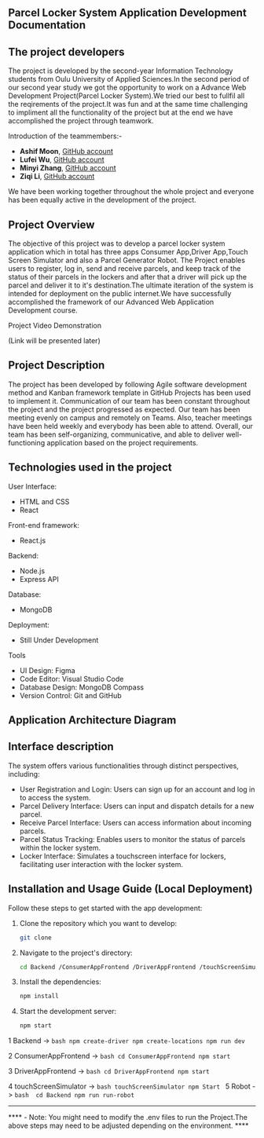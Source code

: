 ## Parcel Locker System Application Development Documentation

## The project developers

The project is developed by the second-year Information Technology students from Oulu University of Applied Sciences.In the second period of our second year study we got the opportunity to work on a Advance Web Development Project(Parcel Locker System).We tried our best to fullfil all the reqirements of the project.It was fun and at the same time challenging to impliment all the functionality of the project but at the end we have accomplished the project through teamwork.

Introduction of the teammembers:-

- **Ashif Moon**, [GitHub account](https://github.com/AshifkhaMoon)
- **Lufei Wu**, [GitHub account](https://github.com/lufeiwu22)
- **Minyi Zhang**, [GitHub account](https://github.com/minyizhangg)
- **Ziqi Li**, [GitHub account](https://github.com/ZiqiLi28)

We have been working together throughout the whole project and everyone has been equally active in the development of the project.


## Project Overview

The objective of this project was to develop a parcel locker system application which in total has three apps Consumer App,Driver App,Touch Screen Simulator and also a Parcel Generator Robot. The Project enables users to register, log in, send and receive parcels, and keep track of the status of their parcels in the lockers and after that a driver will pick up the parcel and deliver it to it's destination.The ultimate iteration of the system is intended for deployment on the public internet.We have successfully accomplished the framework of our Advanced Web Application Development course.

Project Video Demonstration

(Link will be presented later)


## Project Description
The project has been developed by following Agile software development method and Kanban framework template in GitHub Projects has been used to implement it. Communication of our team has been constant throughout the project and the project progressed as expected. Our team has been meeting evenly on campus and remotely on Teams. Also, teacher meetings have been held weekly and everybody has been able to attend. Overall, our team has been self-organizing, communicative, and able to deliver well-functioning application based on the project requirements.

## Technologies used in the project
User Interface:
- HTML and CSS
- React 

Front-end framework:
- React.js 

Backend:
- Node.js 
- Express API


Database:
- MongoDB

Deployment:
- Still Under Development

Tools
- UI Design: Figma
- Code Editor: Visual Studio Code
- Database Design: MongoDB Compass
- Version Control: Git and GitHub

## Application Architecture Diagram




## Interface description

The system offers various functionalities through distinct perspectives, including:

- User Registration and Login: Users can sign up for an account and log in to access the system.
- Parcel Delivery Interface: Users can input and dispatch details for a new parcel.
- Receive Parcel Interface: Users can access information about incoming parcels.
- Parcel Status Tracking: Enables users to monitor the status of parcels within the locker system.
- Locker Interface: Simulates a touchscreen interface for lockers, facilitating user interaction with the locker system.

## Installation and Usage Guide (Local Deployment)
Follow these steps to get started with the app development:

1. Clone the repository which you want to develop:
   
   ```bash
   git clone 
   ```

2. Navigate to the project's directory:
   
   ```bash
   cd Backend /ConsumerAppFrontend /DriverAppFrontend /touchScreenSimulator
   ```

3. Install the dependencies:
   
   ```bash
   npm install
   ```



4. Start the development server:
   
      ```bash
   npm start
   ```

  1 Backend -> ```bash
               npm create-driver
               npm create-locations
               npm run dev
                ```
   
  2 ConsumerAppFrontend -> ```bash
                           cd ConsumerAppFrontend
                           npm start
                           ```

  3 DriverAppFrontend -> ```bash
                         cd DriverAppFrontend
                         npm start
                           ```

  4 touchScreenSimulator -> ```bash
                            touchScreenSimulator
                            npm Start
                              ```
  5 Robot               -> ```bash 
                            cd Backend
                            npm run run-robot
                             ```
**************************************

               

 ****  - Note: You might need to modify the .env files to run the Project.The above steps may need to be adjusted depending on the environment. ****
